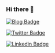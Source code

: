 ### Hi there 👋

 
[![Blog Badge](https://img.shields.io/badge/Blog-boaglio.com-black)](https://boaglio.com)

[![Twitter Badge](https://img.shields.io/badge/-Twitter-1ca0f1?style=flat-square&labelColor=1ca0f1&logo=twitter&logoColor=white&link=https://twitter.com/boaglio)](https://twitter.com/boaglio)

[![Linkedin Badge](https://img.shields.io/badge/-LinkedIn-blue?style=flat-square&logo=Linkedin&logoColor=white&link=https://www.linkedin.com/in/boaglio)](https://www.linkedin.com/in/boaglio)

